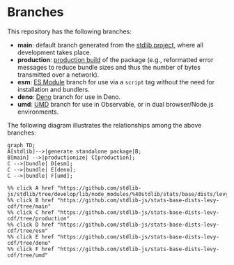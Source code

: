 <!--

@license Apache-2.0

Copyright (c) 2022 The Stdlib Authors.

Licensed under the Apache License, Version 2.0 (the "License");
you may not use this file except in compliance with the License.
You may obtain a copy of the License at

    http://www.apache.org/licenses/LICENSE-2.0

Unless required by applicable law or agreed to in writing, software
distributed under the License is distributed on an "AS IS" BASIS,
WITHOUT WARRANTIES OR CONDITIONS OF ANY KIND, either express or implied.
See the License for the specific language governing permissions and
limitations under the License.

-->

# Branches

This repository has the following branches:

-   **main**: default branch generated from the [stdlib project][stdlib-url], where all development takes place.
-   **production**: [production build][production-url] of the package (e.g., reformatted error messages to reduce bundle sizes and thus the number of bytes transmitted over a network).
-   **esm**: [ES Module][esm-url] branch for use via a `script` tag without the need for installation and bundlers.
-   **deno**: [Deno][deno-url] branch for use in Deno.
-   **umd**: [UMD][umd-url] branch for use in Observable, or in dual browser/Node.js environments.

The following diagram illustrates the relationships among the above branches:

```mermaid
graph TD;
A[stdlib]-->|generate standalone package|B;
B[main] -->|productionize| C[production];
C -->|bundle| D[esm];
C -->|bundle| E[deno];
C -->|bundle| F[umd];

%% click A href "https://github.com/stdlib-js/stdlib/tree/develop/lib/node_modules/%40stdlib/stats/base/dists/levy/cdf"
%% click B href "https://github.com/stdlib-js/stats-base-dists-levy-cdf/tree/main"
%% click C href "https://github.com/stdlib-js/stats-base-dists-levy-cdf/tree/production"
%% click D href "https://github.com/stdlib-js/stats-base-dists-levy-cdf/tree/esm"
%% click E href "https://github.com/stdlib-js/stats-base-dists-levy-cdf/tree/deno"
%% click F href "https://github.com/stdlib-js/stats-base-dists-levy-cdf/tree/umd"
```

[stdlib-url]: https://github.com/stdlib-js/stdlib/tree/develop/lib/node_modules/%40stdlib/stats/base/dists/levy/cdf
[production-url]: https://github.com/stdlib-js/stats-base-dists-levy-cdf/tree/production
[deno-url]: https://github.com/stdlib-js/stats-base-dists-levy-cdf/tree/deno
[umd-url]: https://github.com/stdlib-js/stats-base-dists-levy-cdf/tree/umd
[esm-url]: https://github.com/stdlib-js/stats-base-dists-levy-cdf/tree/esm